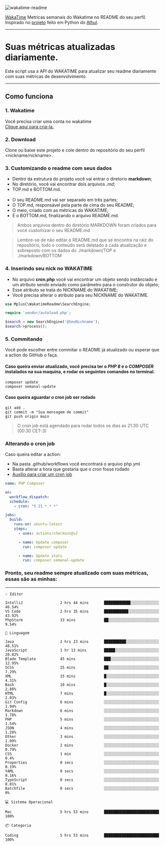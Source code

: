 ![wakatime-readme](https://socialify.git.ci/bymatheus/wakatime-readme/image?description=1&descriptionEditable=M%C3%A9tricas%20semanais%20do%20Wakatime%20no%20seu%20README%20de%20perfil.&font=KoHo&forks=1&language=1&owner=1&pattern=Signal&stargazers=1&theme=Dark)

[WakaTime](https://wakatime.com) Metricas semanais do Wakatime no README do seu perfil. <br>
Inspirado no [projeto](https://github.com/athul/waka-readme) feito em Python do [Athul](https://github.com/athul).
___

# Suas métricas atualizadas diariamente.
Este script usa a API do WAKATIME para atualizar seu readme diariamente com suas métricas de desenvolvimento.

___

## Como funciona

### 1. Wakatime
Você precisa criar uma conta no wakatime <br>
[Clique aqui para cria-la.](https://wakatime.com) 

### 2. Download
Clone ou baixe este projeto e cole dentro do repositório do seu perfil <nickname/nickname>.

### 3. Customizando o readme com seus dados
- Dentro da estrutura do projeto você vai entrar o diretorio **markdown**;  
- No diretório, você vai encontrar dois arquivos *.md*;
- TOP.md e BOTTOM.md.
<br><br>
- O seu README.md vai ser separado em três partes; 
- O TOP.md, responsável pela parte de cima do seu README;
- O meio, criado com as métricas do WAKATIME;
- E o BOTTOM.md, finalizando o arquivo README.md.<br>

> Ambos arquivos dentro do diretório MARKDOWN foram criados para você customizar o seu README.md

> Lembre-se de não editar o README.md que se encontra na raiz do repositório, todo o conteúdo será deletado a cada atualização e sobreposto com os dados do ./markdown/TOP e ./markdown/BOTTOM

### 4. Inserindo seu nick no WAKATIME
- No arquivo **cron.php** você vai encontrar um objeto sendo instânciado e um atributo sendo enviado como parâmetro para o construtor do objeto;
- Esse atributo se trata do NICKNAME do WAKATIME;
- Você precisa alterar o atributo para seu NICKNAME do WAKATIME.

```php
use MplusC\WakatimeReadme\SearchEngine;

require 'vendor/autoload.php';

$search = new SearchEngine('@SeuNickname');
$search->process();
```

### 5. Commitando
Você pode escolher entre commitar o README já atualizado ou esperar que a action do GitHub o faça. <br>

#### Caso queira enviar atualizado, você precisa ter o *PHP 8* e o *COMPOSER* instalados na sua maquina, e rodar os seguintes comandos no terminal.
```composer
composer update
composer semanal-update 
```

#### Caso queira aguardar o cron job ser rodado 
```git 
git add .
git commit -m "Sua mensagem de commit"
git push origin main
```

>O cron job está agendado para rodar todos os dias as 21:30 UTC (00:30 CET-3) 

### Alterando o cron job
Caso queira editar a action:

- Na pasta .github/workflows você encontrará o arquivo php.yml
- Basta alterar a hora que gostaria que o cron fosse rodado
- [Auxilio para criar um cron job](https://crontab.guru)

```yml
name: PHP Composer

on:
  workflow_dispatch:
  schedule:
    - cron: "5 21 * * *"

jobs:
  build:
    runs-on: ubuntu-latest
    steps:
      - uses: actions/checkout@v2

      - name: Update composer
        run: composer update

      - name: Update stats
        run: composer semanal-update
```

### Pronto, seu readme sempre atualizado com suas métricas, essas são as minhas:

___
```text
💡 Editor

IntelliJ                 2 hrs 44 mins       ████████████░░░░░░░░░░░░░     46.54%
VS Code                  2 hrs 35 mins       ███████████░░░░░░░░░░░░░░     43.92%
PhpStorm                 33 mins             ██░░░░░░░░░░░░░░░░░░░░░░░      9.54%
```
```text
💬 Linguagem

Java                     2 hrs 23 mins       ██████████░░░░░░░░░░░░░░░     40.51%
JavaScript               1 hr 13 mins        █████░░░░░░░░░░░░░░░░░░░░     20.82%
Blade Template           45 mins             ███░░░░░░░░░░░░░░░░░░░░░░     12.95%
SCSS                     25 mins             ██░░░░░░░░░░░░░░░░░░░░░░░      7.29%
XML                      15 mins             █░░░░░░░░░░░░░░░░░░░░░░░░      4.31%
Bash                     10 mins             █░░░░░░░░░░░░░░░░░░░░░░░░      2.88%
HTML                     7 mins              █░░░░░░░░░░░░░░░░░░░░░░░░      2.03%
Git Config               6 mins              ░░░░░░░░░░░░░░░░░░░░░░░░░      1.94%
Markdown                 6 mins              ░░░░░░░░░░░░░░░░░░░░░░░░░      1.78%
PHP                      5 mins              ░░░░░░░░░░░░░░░░░░░░░░░░░      1.54%
JSON                     4 mins              ░░░░░░░░░░░░░░░░░░░░░░░░░      1.28%
Other                    3 mins              ░░░░░░░░░░░░░░░░░░░░░░░░░      1.09%
Docker                   2 mins              ░░░░░░░░░░░░░░░░░░░░░░░░░      0.79%
CSS                      1 min               ░░░░░░░░░░░░░░░░░░░░░░░░░       0.4%
Properties               0 secs              ░░░░░░░░░░░░░░░░░░░░░░░░░      0.19%
YAML                     0 secs              ░░░░░░░░░░░░░░░░░░░░░░░░░      0.16%
TypeScript               0 secs              ░░░░░░░░░░░░░░░░░░░░░░░░░      0.01%
Batchfile                0 secs              ░░░░░░░░░░░░░░░░░░░░░░░░░         0%
```
```text
💻 Sistema Operacional

Mac                      5 hrs 53 mins       █████████████████████████       100%
```
```text
📦 Categoria

Coding                   5 hrs 53 mins       █████████████████████████       100%
```
